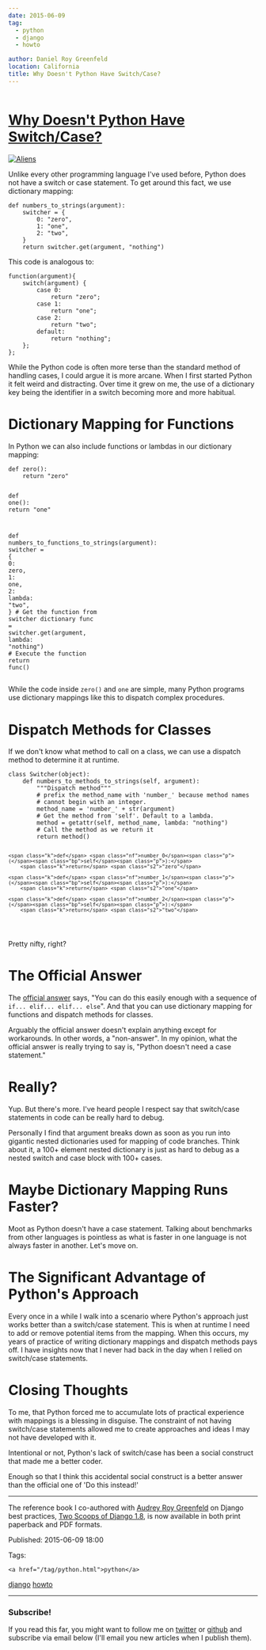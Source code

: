 ```yaml
---
date: 2015-06-09
tag: 
  - python
  - django
  - howto

author: Daniel Roy Greenfeld
location: California
title: Why Doesn't Python Have Switch/Case?
---
```

<div class="twelve wide column">

<h1 class="ui block header">
<div class="content">
<a href="/why-doesnt-python-have-switch-case.html">Why Doesn't Python Have Switch/Case?</a>
</div>
</h1>
<p><a href="https://www.pydanny.com/static/aliens.png" target="_blank"><img alt="Aliens" src="https://pydanny.com/static/aliens.png"/></a></p>
<p>Unlike every other programming language I've used before, Python does
not have a switch or case statement. To get around this fact, we use
dictionary mapping:</p>
<div class="codehilite ui secondary segment"><pre><span></span><code><span class="k">def</span> <span class="nf">numbers_to_strings</span><span class="p">(</span><span class="n">argument</span><span class="p">):</span>
    <span class="n">switcher</span> <span class="o">=</span> <span class="p">{</span>
        <span class="mi">0</span><span class="p">:</span> <span class="s2">"zero"</span><span class="p">,</span>
        <span class="mi">1</span><span class="p">:</span> <span class="s2">"one"</span><span class="p">,</span>
        <span class="mi">2</span><span class="p">:</span> <span class="s2">"two"</span><span class="p">,</span>
    <span class="p">}</span>
    <span class="k">return</span> <span class="n">switcher</span><span class="o">.</span><span class="n">get</span><span class="p">(</span><span class="n">argument</span><span class="p">,</span> <span class="s2">"nothing"</span><span class="p">)</span>
</code></pre></div>
<p>This code is analogous to:</p>
<div class="codehilite ui secondary segment"><pre><span></span><code><span class="kd">function</span><span class="p">(</span><span class="nx">argument</span><span class="p">){</span>
    <span class="k">switch</span><span class="p">(</span><span class="nx">argument</span><span class="p">)</span> <span class="p">{</span>
        <span class="k">case</span> <span class="mi">0</span><span class="o">:</span>
            <span class="k">return</span> <span class="s2">"zero"</span><span class="p">;</span>
        <span class="k">case</span> <span class="mi">1</span><span class="o">:</span>
            <span class="k">return</span> <span class="s2">"one"</span><span class="p">;</span>
        <span class="k">case</span> <span class="mi">2</span><span class="o">:</span>
            <span class="k">return</span> <span class="s2">"two"</span><span class="p">;</span>
        <span class="k">default</span><span class="o">:</span>
            <span class="k">return</span> <span class="s2">"nothing"</span><span class="p">;</span>
    <span class="p">};</span>
<span class="p">};</span>
</code></pre></div>
<p>While the Python code is often more terse than the standard method of
handling cases, I could argue it is more arcane. When I first started
Python it felt weird and distracting. Over time it grew on me, the use
of a dictionary key being the identifier in a switch becoming more and
more habitual.</p>
<h1 id="dictionary-mapping-for-functions">Dictionary Mapping for Functions</h1>
<p>In Python we can also include functions or lambdas in our dictionary
mapping:</p>
<div class="codehilite ui secondary segment"><pre><span></span><code><span class="k">def</span> <span class="nf">zero</span><span class="p">():</span>
    <span class="k">return</span> <span class="s2">"zero"</span>

<span class="k">def</span> <span class="nf">one</span><span class="p">():</span>
    <span class="k">return</span> <span class="s2">"one"</span>

<span class="k">def</span> <span class="nf">numbers_to_functions_to_strings</span><span class="p">(</span><span class="n">argument</span><span class="p">):</span>
    <span class="n">switcher</span> <span class="o">=</span> <span class="p">{</span>
        <span class="mi">0</span><span class="p">:</span> <span class="n">zero</span><span class="p">,</span>
        <span class="mi">1</span><span class="p">:</span> <span class="n">one</span><span class="p">,</span>
        <span class="mi">2</span><span class="p">:</span> <span class="k">lambda</span><span class="p">:</span> <span class="s2">"two"</span><span class="p">,</span>
    <span class="p">}</span>
    <span class="c1"># Get the function from switcher dictionary</span>
    <span class="n">func</span> <span class="o">=</span> <span class="n">switcher</span><span class="o">.</span><span class="n">get</span><span class="p">(</span><span class="n">argument</span><span class="p">,</span> <span class="k">lambda</span><span class="p">:</span> <span class="s2">"nothing"</span><span class="p">)</span>
    <span class="c1"># Execute the function</span>
    <span class="k">return</span> <span class="n">func</span><span class="p">()</span>
</code></pre></div>
<p>While the code inside <code>zero()</code> and <code>one</code> are simple, many Python
programs use dictionary mappings like this to dispatch complex
procedures.</p>
<h1 id="dispatch-methods-for-classes">Dispatch Methods for Classes</h1>
<p>If we don't know what method to call on a class, we can use a dispatch
method to determine it at runtime.</p>
<div class="codehilite ui secondary segment"><pre><span></span><code><span class="k">class</span> <span class="nc">Switcher</span><span class="p">(</span><span class="nb">object</span><span class="p">):</span>
    <span class="k">def</span> <span class="nf">numbers_to_methods_to_strings</span><span class="p">(</span><span class="bp">self</span><span class="p">,</span> <span class="n">argument</span><span class="p">):</span>
        <span class="sd">"""Dispatch method"""</span>
        <span class="c1"># prefix the method_name with 'number_' because method names</span>
        <span class="c1"># cannot begin with an integer.</span>
        <span class="n">method_name</span> <span class="o">=</span> <span class="s1">'number_'</span> <span class="o">+</span> <span class="nb">str</span><span class="p">(</span><span class="n">argument</span><span class="p">)</span>
        <span class="c1"># Get the method from 'self'. Default to a lambda.</span>
        <span class="n">method</span> <span class="o">=</span> <span class="nb">getattr</span><span class="p">(</span><span class="bp">self</span><span class="p">,</span> <span class="n">method_name</span><span class="p">,</span> <span class="k">lambda</span><span class="p">:</span> <span class="s2">"nothing"</span><span class="p">)</span>
        <span class="c1"># Call the method as we return it</span>
        <span class="k">return</span> <span class="n">method</span><span class="p">()</span>

    <span class="k">def</span> <span class="nf">number_0</span><span class="p">(</span><span class="bp">self</span><span class="p">):</span>
        <span class="k">return</span> <span class="s2">"zero"</span>

    <span class="k">def</span> <span class="nf">number_1</span><span class="p">(</span><span class="bp">self</span><span class="p">):</span>
        <span class="k">return</span> <span class="s2">"one"</span>

    <span class="k">def</span> <span class="nf">number_2</span><span class="p">(</span><span class="bp">self</span><span class="p">):</span>
        <span class="k">return</span> <span class="s2">"two"</span>
</code></pre></div>
<p>Pretty nifty, right?</p>
<h1 id="the-official-answer">The Official Answer</h1>
<p>The <a href="https://docs.python.org/2/faq/design.html#why-isn-t-there-a-switch-or-case-statement-in-python" target="_blank">official
answer</a>
says, "You can do this easily enough with a sequence of
<code>if... elif... elif... else</code>". And that you can use dictionary mapping
for functions and dispatch methods for classes.</p>
<p>Arguably the official answer doesn't explain anything except for
workarounds. In other words, a "non-answer". In my opinion, what the
official answer is really trying to say is, "Python doesn't need a
case statement."</p>
<h1 id="really">Really?</h1>
<p>Yup. But there's more. I've heard people I respect say that
switch/case statements in code can be really hard to debug.</p>
<p>Personally I find that argument breaks down as soon as you run into
gigantic nested dictionaries used for mapping of code branches. Think
about it, a 100+ element nested dictionary is just as hard to debug as a
nested switch and case block with 100+ cases.</p>
<h1 id="maybe-dictionary-mapping-runs-faster">Maybe Dictionary Mapping Runs Faster?</h1>
<p>Moot as Python doesn't have a case statement. Talking about benchmarks
from other languages is pointless as what is faster in one language is
not always faster in another. Let's move on.</p>
<h1 id="the-significant-advantage-of-pythons-approach">The Significant Advantage of Python's Approach</h1>
<p>Every once in a while I walk into a scenario where Python's approach
just works better than a switch/case statement. This is when at runtime
I need to add or remove potential items from the mapping. When this
occurs, my years of practice of writing dictionary mappings and dispatch
methods pays off. I have insights now that I never had back in the day
when I relied on switch/case statements.</p>
<h1 id="closing-thoughts">Closing Thoughts</h1>
<p>To me, that Python forced me to accumulate lots of practical experience
with mappings is a blessing in disguise. The constraint of not having
switch/case statements allowed me to create approaches and ideas I may
not have developed with it.</p>
<p>Intentional or not, Python's lack of switch/case has been a social
construct that made me a better coder.</p>
<p>Enough so that I think this accidental social construct is a better
answer than the official one of 'Do this instead!'</p>
<hr/>
<p>The reference book I co-authored with <a href="http://www.codemakesmehappy.com" target="_blank">Audrey Roy
Greenfeld</a> on Django best practices,
<a href="http://twoscoopspress.com/products/two-scoops-of-django-1-8" target="_blank">Two Scoops of Django
1.8</a>, is
now available in both print paperback and PDF formats.</p>
<p>Published: 2015-06-09 18:00</p>
<p>Tags:
  
    <a href="/tag/python.html">python</a>
<a href="/tag/django.html">django</a>
<a href="/tag/howto.html">howto</a>
</p>
<hr/>
<h3 class="ui header">Subscribe!</h3>
<p>If you read this far, you might want to follow me on <a href="https://twitter.com/pydanny">twitter</a> or <a href="https://github.com/pydanny">github</a> and subscribe via email below (I'll email you new articles when I publish them).</p>
<!-- Begin MailChimp Signup Form -->
</div>